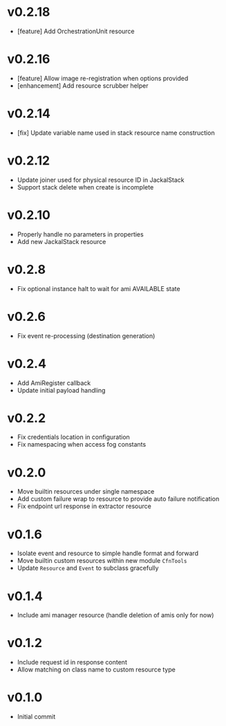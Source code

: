 # v0.2.18
* [feature] Add OrchestrationUnit resource

# v0.2.16
* [feature] Allow image re-registration when options provided
* [enhancement] Add resource scrubber helper

# v0.2.14
* [fix] Update variable name used in stack resource name construction

# v0.2.12
* Update joiner used for physical resource ID in JackalStack
* Support stack delete when create is incomplete

# v0.2.10
* Properly handle no parameters in properties
* Add new JackalStack resource

# v0.2.8
* Fix optional instance halt to wait for ami AVAILABLE state

# v0.2.6
* Fix event re-processing (destination generation)

# v0.2.4
* Add AmiRegister callback
* Update initial payload handling

# v0.2.2
* Fix credentials location in configuration
* Fix namespacing when access fog constants

# v0.2.0
* Move builtin resources under single namespace
* Add custom failure wrap to resource to provide auto failure notification
* Fix endpoint url response in extractor resource

# v0.1.6
* Isolate event and resource to simple handle format and forward
* Move builtin custom resources within new module `CfnTools`
* Update `Resource` and `Event` to subclass gracefully

# v0.1.4
* Include ami manager resource (handle deletion of amis only for now)

# v0.1.2
* Include request id in response content
* Allow matching on class name to custom resource type

# v0.1.0
* Initial commit
